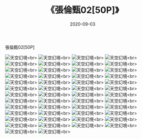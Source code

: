 ﻿---
layout: post
title: 《張倫甄02[50P]》
date: 2020-09-03
img: http://photo.orgx.cf/唯美/2020/張倫甄02[50P]/000.jpg
tags: [美女,清纯,唯美]
---

張倫甄02[50P]



![天空幻境](http://photo.orgx.cf/唯美/2020/張倫甄02[50P]/001.jpg''天空幻境'')<br>
![天空幻境](http://photo.orgx.cf/唯美/2020/張倫甄02[50P]/002.jpg''天空幻境'')<br>
![天空幻境](http://photo.orgx.cf/唯美/2020/張倫甄02[50P]/003.jpg''天空幻境'')<br>
![天空幻境](http://photo.orgx.cf/唯美/2020/張倫甄02[50P]/004.jpg''天空幻境'')<br>
![天空幻境](http://photo.orgx.cf/唯美/2020/張倫甄02[50P]/005.jpg''天空幻境'')<br>
![天空幻境](http://photo.orgx.cf/唯美/2020/張倫甄02[50P]/006.jpg''天空幻境'')<br>
![天空幻境](http://photo.orgx.cf/唯美/2020/張倫甄02[50P]/007.jpg''天空幻境'')<br>
![天空幻境](http://photo.orgx.cf/唯美/2020/張倫甄02[50P]/008.jpg''天空幻境'')<br>
![天空幻境](http://photo.orgx.cf/唯美/2020/張倫甄02[50P]/009.jpg''天空幻境'')<br>
![天空幻境](http://photo.orgx.cf/唯美/2020/張倫甄02[50P]/010.jpg''天空幻境'')<br>
![天空幻境](http://photo.orgx.cf/唯美/2020/張倫甄02[50P]/011.jpg''天空幻境'')<br>
![天空幻境](http://photo.orgx.cf/唯美/2020/張倫甄02[50P]/012.jpg''天空幻境'')<br>
![天空幻境](http://photo.orgx.cf/唯美/2020/張倫甄02[50P]/013.jpg''天空幻境'')<br>
![天空幻境](http://photo.orgx.cf/唯美/2020/張倫甄02[50P]/014.jpg''天空幻境'')<br>
![天空幻境](http://photo.orgx.cf/唯美/2020/張倫甄02[50P]/015.jpg''天空幻境'')<br>
![天空幻境](http://photo.orgx.cf/唯美/2020/張倫甄02[50P]/016.jpg''天空幻境'')<br>
![天空幻境](http://photo.orgx.cf/唯美/2020/張倫甄02[50P]/017.jpg''天空幻境'')<br>
![天空幻境](http://photo.orgx.cf/唯美/2020/張倫甄02[50P]/018.jpg''天空幻境'')<br>
![天空幻境](http://photo.orgx.cf/唯美/2020/張倫甄02[50P]/019.jpg''天空幻境'')<br>
![天空幻境](http://photo.orgx.cf/唯美/2020/張倫甄02[50P]/020.jpg''天空幻境'')<br>
![天空幻境](http://photo.orgx.cf/唯美/2020/張倫甄02[50P]/021.jpg''天空幻境'')<br>
![天空幻境](http://photo.orgx.cf/唯美/2020/張倫甄02[50P]/022.jpg''天空幻境'')<br>
![天空幻境](http://photo.orgx.cf/唯美/2020/張倫甄02[50P]/023.jpg''天空幻境'')<br>
![天空幻境](http://photo.orgx.cf/唯美/2020/張倫甄02[50P]/024.jpg''天空幻境'')<br>
![天空幻境](http://photo.orgx.cf/唯美/2020/張倫甄02[50P]/025.jpg''天空幻境'')<br>
![天空幻境](http://photo.orgx.cf/唯美/2020/張倫甄02[50P]/026.jpg''天空幻境'')<br>
![天空幻境](http://photo.orgx.cf/唯美/2020/張倫甄02[50P]/027.jpg''天空幻境'')<br>
![天空幻境](http://photo.orgx.cf/唯美/2020/張倫甄02[50P]/028.jpg''天空幻境'')<br>
![天空幻境](http://photo.orgx.cf/唯美/2020/張倫甄02[50P]/029.jpg''天空幻境'')<br>
![天空幻境](http://photo.orgx.cf/唯美/2020/張倫甄02[50P]/030.jpg''天空幻境'')<br>
![天空幻境](http://photo.orgx.cf/唯美/2020/張倫甄02[50P]/031.jpg''天空幻境'')<br>
![天空幻境](http://photo.orgx.cf/唯美/2020/張倫甄02[50P]/032.jpg''天空幻境'')<br>
![天空幻境](http://photo.orgx.cf/唯美/2020/張倫甄02[50P]/033.jpg''天空幻境'')<br>
![天空幻境](http://photo.orgx.cf/唯美/2020/張倫甄02[50P]/034.jpg''天空幻境'')<br>
![天空幻境](http://photo.orgx.cf/唯美/2020/張倫甄02[50P]/035.jpg''天空幻境'')<br>
![天空幻境](http://photo.orgx.cf/唯美/2020/張倫甄02[50P]/036.jpg''天空幻境'')<br>
![天空幻境](http://photo.orgx.cf/唯美/2020/張倫甄02[50P]/037.jpg''天空幻境'')<br>
![天空幻境](http://photo.orgx.cf/唯美/2020/張倫甄02[50P]/038.jpg''天空幻境'')<br>
![天空幻境](http://photo.orgx.cf/唯美/2020/張倫甄02[50P]/039.jpg''天空幻境'')<br>
![天空幻境](http://photo.orgx.cf/唯美/2020/張倫甄02[50P]/040.jpg''天空幻境'')<br>
![天空幻境](http://photo.orgx.cf/唯美/2020/張倫甄02[50P]/041.jpg''天空幻境'')<br>
![天空幻境](http://photo.orgx.cf/唯美/2020/張倫甄02[50P]/042.jpg''天空幻境'')<br>
![天空幻境](http://photo.orgx.cf/唯美/2020/張倫甄02[50P]/043.jpg''天空幻境'')<br>
![天空幻境](http://photo.orgx.cf/唯美/2020/張倫甄02[50P]/044.jpg''天空幻境'')<br>
![天空幻境](http://photo.orgx.cf/唯美/2020/張倫甄02[50P]/045.jpg''天空幻境'')<br>
![天空幻境](http://photo.orgx.cf/唯美/2020/張倫甄02[50P]/046.jpg''天空幻境'')<br>
![天空幻境](http://photo.orgx.cf/唯美/2020/張倫甄02[50P]/047.jpg''天空幻境'')<br>
![天空幻境](http://photo.orgx.cf/唯美/2020/張倫甄02[50P]/048.jpg''天空幻境'')<br>
![天空幻境](http://photo.orgx.cf/唯美/2020/張倫甄02[50P]/049.jpg''天空幻境'')<br>
![天空幻境](http://photo.orgx.cf/唯美/2020/張倫甄02[50P]/050.jpg''天空幻境'')<br>
